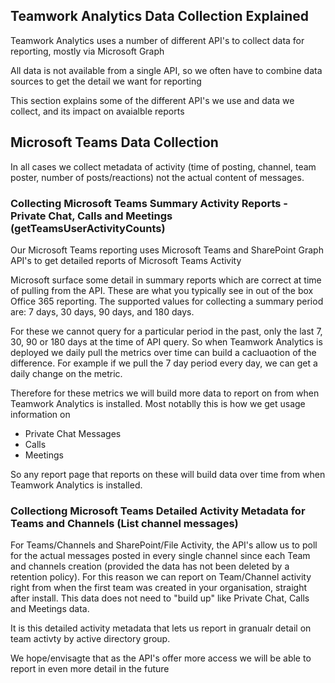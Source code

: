 ## Teamwork Analytics Data Collection Explained

Teamwork Analytics uses a number of different API's to collect data for reporting, mostly via Microsoft Graph

All data is not available from a single API, so we often have to combine data sources to get the detail we want for reporting

This section explains some of the different API's we use and data we collect, and its impact on avaialble reports

## Microsoft Teams Data Collection

In all cases we collect metadata of activity (time of posting, channel, team poster, number of posts/reactions) not the actual content of messages.

### Collecting Microsoft Teams Summary Activity Reports - Private Chat, Calls and Meetings (getTeamsUserActivityCounts)

Our Microsoft Teams reporting uses Microsoft Teams and SharePoint Graph API's to get detailed reports of Microsoft Teams Activity

Microsoft surface some detail in summary reports which are correct at time of pulling from the API. These are what you typically see in out of the box Office 365 reporting. The supported values for collecting a summary period are: 7 days, 30 days, 90 days, and 180 days. 

For these we cannot query for a particular period in the past, only the last 7, 30, 90 or 180 days at the time of API query. So when Teamwork Analytics is deployed we daily pull the metrics over time can build a cacluaotion of the difference. For example if we pull the 7 day period every day, we can get a daily change on the metric.

Therefore for these metrics we will build more data to report on from when Teamwork Analytics is installed. Most notablly this is how we get usage information on 

- Private Chat Messages
- Calls
- Meetings

So any report page that reports on these will build data over time from when Teamwork Analytics is installed.

### Collectiong Microsoft Teams Detailed Activity Metadata for Teams and Channels (List channel messages)

For Teams/Channels and SharePoint/File Activity, the API's allow us to poll for the actual messages posted in every single channel since each Team and channels creation (provided the data has not been deleted by a retention policy). For this reason we can report on Team/Channel activity right from when the first team was created in your organisation, straight after install. This data does not need to "build up" like Private Chat, Calls and Meetings data.

It is this detailed activity metadata that lets us report in granualr detail on team activty by active directory group.

We hope/envisagte that as the API's offer more access we will be able to report in even more detail in the future
